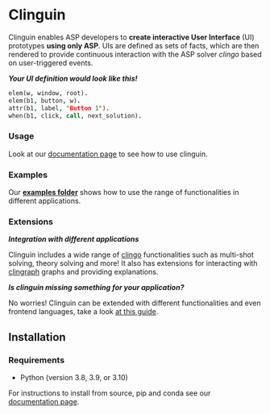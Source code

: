# Clinguin

Clinguin enables ASP developers to **create interactive User Interface** (UI) prototypes **using only ASP**.
UIs are defined as sets of facts,  which are then rendered to provide continuous interaction with the ASP solver *clingo* based on user-triggered events.

***Your UI definition would look like this!***

```prolog
elem(w, window, root).
elem(b1, button, w).
attr(b1, label, "Button 1").
when(b1, click, call, next_solution).
```

### Usage

Look at our [documentation page](https://clinguin.readthedocs.io/en/latest/) to see how to use clinguin.

### Examples

Our **[examples folder](https://github.com/potassco/clinguin/tree/master/examples)** shows how to use the range of functionalities in different applications.

### Extensions

***Integration with different applications***

Clinguin includes a wide range of [clingo](https://potassco.org/clingo/) functionalities such as multi-shot solving, theory solving and more! It also has extensions for interacting with [clingraph](https://clinguin.readthedocs.io/en/latest/clinguin/installation.html) graphs and providing explanations.


***Is clinguin missing something for your application?***

No worries! Clinguin can be extended with different functionalities and even frontend languages, take a look [at this guide](https://clinguin.readthedocs.io/en/latest/clinguin/development/customBackend.html).


## Installation

### Requirements

- Python (version 3.8, 3.9, or 3.10)

For instructions to install from source, pip and conda see our [documentation page](https://clinguin.readthedocs.io/en/latest/clinguin/installation.html).
